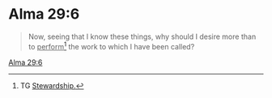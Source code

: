 # Alma 29:6

> Now, seeing that I know these things, why should I desire more than to <u>perform</u>[^a] the work to which I have been called?

[Alma 29:6](https://www.churchofjesuschrist.org/study/scriptures/bofm/alma/29?lang=eng&id=p6#p6)


[^a]: TG [Stewardship.](https://www.churchofjesuschrist.org/study/scriptures/tg/stewardship?lang=eng)
